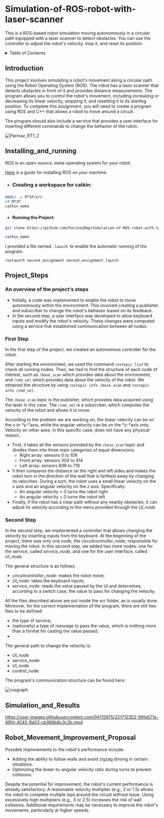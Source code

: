 # Simulation-of-ROS-robot-with-laser-scanner
This is a ROS-based robot simulation moving autonomously in a circular path equipped with a laser scanner to detect obstacles. You can use the controller to adjust the robot's velocity, stop it, and reset its position. 


<!-- TABLE OF CONTENTS -->
<details>
  <summary>Table of Contents</summary>
  <ol>
    <li><a href="#Introduction">Introduction</a></li>
    <li><a href="#installing_and_running">Installing_and_running</a></li>
    <li><a href="#Project_Steps">Project_Steps</a></li>
    <li><a href="#Flowchart">Flowchart</a></li>
    <li><a href="#Simulation_and_Results">Simulation_and_Results</a></li>
    <li><a href="#Robot_Movement_Improvement_Proposal">Robot_Movement_Improvement_Proposal</a></li>
  </ol>
</details>



<!-- Introduction -->
## Introduction

This project involves simulating a robot's movement along a circular path using the Robot Operating System (ROS). 
The robot has a laser scanner that detects obstacles in front of it and provides distance measurements. 
The program allows you to control the robot's movement, including increasing or decreasing its linear velocity, stopping it, and resetting it to its starting position.
To complete this assignment, you will need to create a program using ROS and C++ that allows a robot to move around a circuit. 

The program should also include a service that provides a user interface for inserting different commands to change the behavior of the robot.


![Parinaz_RT1_2](https://user-images.githubusercontent.com/94115975/221712303-d00f2c30-7d34-4101-bba4-17691c1b3166.png)


<!-- INSTALLING_and_RUNNING -->
## Installing_and_running

ROS is an open-source, meta-operating system for your robot.

[Here](https://wiki.ros.org/noetic/Installation/Ubuntu) is a guide for installing ROS on your machine.


* <h3>Creating a workspace for catkin: <h3>
```bash
mkdir -p RT1P/src
cd RT1P
catkin_make
```
* <h4>Running the Project: <h4>

```bash
git clone https://github.com/ParinazRmp/Simulation-of-ROS-robot-with-laser-scanner.git
```

```bash
catkin_make
```
	
I provided a file named ```.launch ```to enable the automatic running of the program.
```
roslaunch second_assignment second_assignment.launch
```



<!-- Project_Steps -->
## Project_Steps

### An overview of the project's steps

- Initially, a code was implemented to enable the robot to move autonomously within the environment. This involved creating a publisher and subscriber to change the robot's behavior based on its feedback.
- In the second step, a user interface was developed to allow keyboard inputs and modify the robot's velocity. These changes were computed using a service that established communication between all nodes.


### First Step	
In the first step of the project, we created an autonomous controller for the robot. 

After starting the environment, we used the command `rostopic list` to check all running nodes. Then, we had to find the structure of each node of interest, such as `/base_scan` which provides data about the environment, and `/cmd_vel` which provides data about the velocity of the robot. We obtained the structure by using `rostopic info /base_scan` and `rostopic info /cmd_vel`.

The `/base_scan` topic is the publisher, which provides data acquired using the laser in this case. 
The `/cmd_vel` is a subscriber, which computes the velocity of the robot and allows it to move. 

According to the problem we are working on, the linear velocity can be on the *x* or *y-*axis, while the angular velocity can be on the *z-*axis only. Velocity on other axes, in this specific case, does not have any physical reason.


- First, it takes all the sensors provided by the `/base_scan` topic and divides them into three main categories of equal dimensions:
    - Right array: sensors 0 to 109
    - Front array: sensors 304 to 414
    - Left array: sensors 609 to 719
- It then compares the distance on the right and left sides and makes the robot turn in the direction of the wall that is farthest away by changing its velocities. During a turn, the robot uses a small linear velocity on the *x* axis and an angular velocity on the *z* axis. Specifically:
    - An angular velocity < 0 turns the robot right
    - An angular velocity > 0 turns the robot left
- Finally, if the robot has a clear path without any nearby obstacles, it can adjust its velocity according to the menu provided through the *UI_node*.

### Second Step

In the second step, we implemented a controller that allows changing the velocity by inserting inputs from the keyboard. At the beginning of the project, there was only one node, the *circuitcontroller_node*, responsible for moving the robot. In this second step, we added two more nodes: one for the service, called *service_node*, and one for the user interface, called *UI_node*.

The general structure is as follows:

- *circuitcontroller_node*: makes the robot move;
- *UI_node*: takes the keyboard inputs;
- *service_node*: reads the value passed by the UI and determines, according to a switch case, the value to pass for changing the velocity.

All the files described above are put inside the *src* folder, as is usually done. Moreover, for the correct implementation of the program, there are still two files to be defined:

- the type of service;
- (optionally) a type of message to pass the value, which is nothing more than a format for casting the value passed.
- 

The general path to change the velocity is:

- UI_node
- service_node
- UI_node
- control_node

The program's communication structure can be found here:


![rosgraph](https://user-images.githubusercontent.com/94115975/221691781-e18807ed-5675-4067-9fed-122956ce7e87.png)
	

<!-- Simulation_and_Results -->
## Simulation_and_Results


https://user-images.githubusercontent.com/94115975/221712352-89fa571e-49fd-4545-9a03-cb988b8c3c3b.mp4


<!-- Robot_Movement_Improvement_Proposal -->
## Robot_Movement_Improvement_Proposal

Possible improvements to the robot's performance include:

- Adding the ability to follow walls and avoid zigzag driving in certain situations.
- Optimizing the linear-to-angular velocity ratio during turns to prevent collisions.

Despite the potential for improvement, the robot's current performance is already satisfactory. A reasonable velocity multiplier (e.g., 2 or 1.5) allows the robot to complete multiple laps around the circuit without issue. Using excessively high multipliers (e.g., 3 or 2.5) increases the risk of wall collisions. Additional requirements may be necessary to improve the robot's movements, particularly at higher speeds.
